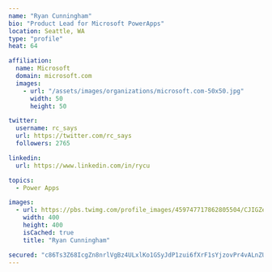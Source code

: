 ```yaml
---
name: "Ryan Cunningham"
bio: "Product Lead for Microsoft PowerApps"
location: Seattle, WA
type: "profile"
heat: 64

affiliation:
  name: Microsoft
  domain: microsoft.com
  images:
    - url: "/assets/images/organizations/microsoft.com-50x50.jpg"
      width: 50
      height: 50

twitter:
  username: rc_says
  url: https://twitter.com/rc_says
  followers: 2765

linkedin:
  url: https://www.linkedin.com/in/rycu

topics:
  - Power Apps

images:
  - url: https://pbs.twimg.com/profile_images/459747717862805504/CJIGZejd_400x400.png
    width: 400
    height: 400
    isCached: true
    title: "Ryan Cunningham"

secured: "c86Ts3Z68IcgZn8nrlVgBz4ULxlKo1GSyJdP1zui6fXrF1sYjzovPr4vALnZUSp6X/Xjw+nATJpo0HxYL6szOQgq7aue3t5HWpTxody3CLNWJ0xzps7J30dVUfRJCCCNn7f1uWSav1GebCJ89pLRfh37AQhwdnPIUfB45CNQ8f7SNxnZTXYmo95Xnfycku30OAuLskMKklpHU7s2o3kLF27JF9QNt/ckoeVOE6PlVf3LUQPFQgJ1T/bFjLGU+ZNavBNUgpeFE1xxnjdBrf8lZmKtf1dTQs8xEQsnEVYVsU4ZbdZqY3LdLDrzjZrvIhpF43wkfxmkgfcnW4FpzfXCmeYoaJGYwYuvls427zvmUqgblzAn/PJ4pzzFk42DBin3r/y7HN//00IVSWdUcbTHG6eDlJAUyMHEYwbhcsPPX08=;KWTmMvVDep3LGwHLQyU48g=="
---
```


